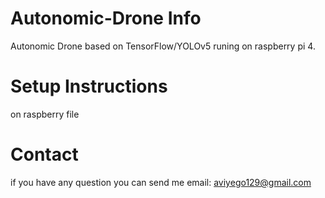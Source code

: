 # Autonomic-Drone Info
Autonomic Drone based on TensorFlow/YOLOv5 runing on raspberry pi 4.
# Setup Instructions
on raspberry file
# Contact 
if you have any question you can send me email: aviyego129@gmail.com
